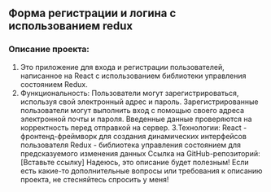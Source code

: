 ## Форма регистрации и логина с использованием redux

### Описание проекта:

1. Это приложение для входа и регистрации пользователей, написанное на React с использованием библиотеки управления состоянием Redux.
2. Функциональность:
Пользователи могут зарегистрироваться, используя свой электронный адрес и пароль.
Зарегистрированные пользователи могут выполнить вход с помощью своего адреса электронной почты и пароля.
Введенные данные проверяются на корректность перед отправкой на сервер.
3.Технологии:
React - фронтенд-фреймворк для создания динамических интерфейсов пользователя
Redux - библиотека управления состоянием для предсказуемого изменения данных
Ссылка на GitHub-репозиторий: [Вставьте ссылку]
Надеюсь, это описание будет полезным! Если есть какие-то дополнительные вопросы или требования к описанию проекта, не стесняйтесь спросить у меня!
